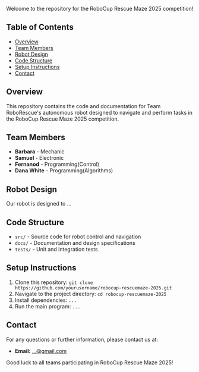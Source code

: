 Welcome to the repository for the RoboCup Rescue Maze 2025 competition!

## Table of Contents
- [Overview](#overview)
- [Team Members](#team-members)
- [Robot Design](#robot-design)
- [Code Structure](#code-structure)
- [Setup Instructions](#setup-instructions)
- [Contact](#contact)

## Overview
This repository contains the code and documentation for Team RoboRescue's autonomous robot designed to navigate and perform tasks in the RoboCup Rescue Maze 2025 competition.

## Team Members
- **Barbara** - Mechanic
- **Samuel** - Electronic
- **Fernanod** - Programming(Control)
- **Dana White** - Programming(Algorithms)

## Robot Design
Our robot is designed to ...

## Code Structure
- `src/` - Source code for robot control and navigation
- `docs/` - Documentation and design specifications
- `tests/` - Unit and integration tests

## Setup Instructions
1. Clone this repository: `git clone https://github.com/yourusername/robocup-rescuemaze-2025.git`
2. Navigate to the project directory: `cd robocup-rescuemaze-2025`
3. Install dependencies: `...`
4. Run the main program: `...`

## Contact
For any questions or further information, please contact us at:
- **Email:** ...@gmail.com

Good luck to all teams participating in RoboCup Rescue Maze 2025!
